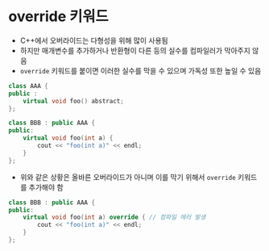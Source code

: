 # override 키워드

* C++에서 오버라이드는 다형성을 위해 많이 사용됨
* 하지만 매개변수를 추가하거나 반환형이 다른 등의 실수를 컴파일러가 막아주지 않음
* `override` 키워드를 붙이면 이러한 실수를 막을 수 있으며 가독성 또한 높일 수 있음

```c++
class AAA {
public :
	virtual void foo() abstract;
};

class BBB : public AAA {
public:
	virtual void foo(int a) {
		cout << "foo(int a)" << endl;
	}
};
```

* 위와 같은 상황은 올바른 오버라이드가 아니며 이를 막기 위해서 `override` 키워드를 추가해야 함

```c++
class BBB : public AAA {
public:
	virtual void foo(int a) override { // 컴파일 에러 발생
		cout << "foo(int a)" << endl;
	}
};
```



